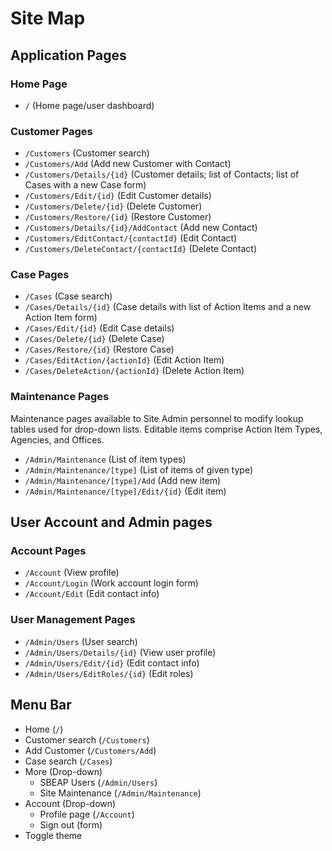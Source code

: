 # Site Map

## Application Pages

### Home Page

* `/` (Home page/user dashboard)

### Customer Pages

* `/Customers` (Customer search)
* `/Customers/Add` (Add new Customer with Contact)
* `/Customers/Details/{id}` (Customer details; list of Contacts; list of Cases with a new Case form)
* `/Customers/Edit/{id}` (Edit Customer details)
* `/Customers/Delete/{id}` (Delete Customer)
* `/Customers/Restore/{id}` (Restore Customer)
* `/Customers/Details/{id}/AddContact` (Add new Contact)
* `/Customers/EditContact/{contactId}` (Edit Contact)
* `/Customers/DeleteContact/{contactId}` (Delete Contact)

### Case Pages

* `/Cases` (Case search)
* `/Cases/Details/{id}` (Case details with list of Action Items and a new Action Item form)
* `/Cases/Edit/{id}` (Edit Case details)
* `/Cases/Delete/{id}` (Delete Case)
* `/Cases/Restore/{id}` (Restore Case)
* `/Cases/EditAction/{actionId}` (Edit Action Item)
* `/Cases/DeleteAction/{actionId}` (Delete Action Item)

### Maintenance Pages

Maintenance pages available to Site Admin personnel to modify lookup tables used for drop-down lists. Editable items
comprise Action Item Types, Agencies, and Offices.

* `/Admin/Maintenance` (List of item types)
* `/Admin/Maintenance/[type]` (List of items of given type)
* `/Admin/Maintenance/[type]/Add` (Add new item)
* `/Admin/Maintenance/[type]/Edit/{id}` (Edit item)

## User Account and Admin pages

### Account Pages

* `/Account` (View profile)
* `/Account/Login` (Work account login form)
* `/Account/Edit` (Edit contact info)

### User Management Pages

* `/Admin/Users` (User search)
* `/Admin/Users/Details/{id}` (View user profile)
* `/Admin/Users/Edit/{id}` (Edit contact info)
* `/Admin/Users/EditRoles/{id}` (Edit roles)

## Menu Bar

* Home (`/`)
* Customer search (`/Customers`)
* Add Customer (`/Customers/Add`)
* Case search (`/Cases`)
* More (Drop-down)
    * SBEAP Users (`/Admin/Users`)
    * Site Maintenance (`/Admin/Maintenance`)
* Account (Drop-down)
    * Profile page (`/Account`)
    * Sign out (form)
* Toggle theme
